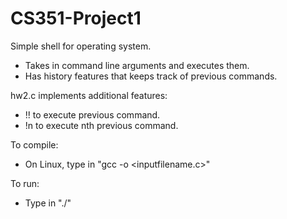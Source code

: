 # CS351-Project1

Simple shell for operating system. 
- Takes in command line arguments and executes them.
- Has history features that keeps track of previous commands.

hw2.c implements additional features:
- !! to execute previous command.
- !n to execute nth previous command.

To compile:
- On Linux, type in "gcc -o <outputfilename> <inputfilename.c>"

To run:
- Type in "./<outputfilename>"
